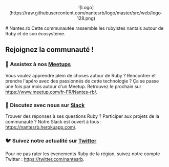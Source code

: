 <p align="center">
![Logo](https://raw.githubusercontent.com/nantesrb/logo/master/src/web/logo-128.png)
</p>
# Nantes.rb
Cette communautée rassemble les rubyistes nantais autour de Ruby et de son écosystème.

## Rejoignez la communauté !
### 👥 Assistez à nos [Meetups](https://www.meetup.com/fr-FR/Nantes-rb/)
Vous voulez apprendre plein de choses autour de Ruby ? Rencontrer et prendre l'apéro avec des passionnés de cette technologie ? Ça se passe une fois par mois autour d'un Meetup. Retrouvez le prochain sur https://www.meetup.com/fr-FR/Nantes-rb/.

### 💬 Discutez avec nous sur [Slack](https://nantesrb.herokuapp.com/)
Trouver des réponses à ses questions Ruby ? Participer aux projets de la communauté ? Notre Slack est ouvert à tous : https://nantesrb.herokuapp.com/.

### 🐦 Suivez notre actualité sur [Twitter](https://twitter.com/nantesrb)
Pour ne pas rater les évenements Ruby de la région, suivez notre compte Twitter : https://twitter.com/nantesrb.
